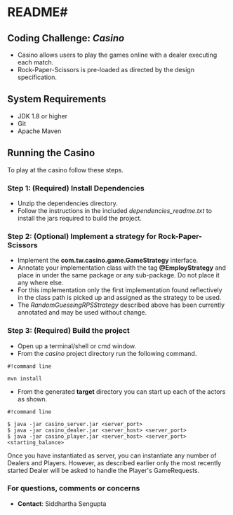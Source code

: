 # README#

## Coding Challenge: ***Casino*** ##
* Casino allows users to play the games online with a dealer executing each match.
* Rock-Paper-Scissors is pre-loaded as directed by the design specification.

## System Requirements ##
* JDK 1.8 or higher
* Git
* Apache Maven

## Running the Casino ##

To play at the casino follow these steps.
### Step 1: (Required) Install Dependencies ###
* Unzip the dependencies directory.
* Follow the instructions in the included *dependencies_readme.txt* to install the jars required to build the project.

### Step 2: (Optional) Implement a strategy for Rock-Paper-Scissors ###
* Implement the **com.tw.casino.game.GameStrategy** interface.
* Annotate your implementation class with the tag **@EmployStrategy** and place in under the same package or any sub-package. Do not place it any where else.
* For this implementation only the first implementation found reflectively in the class path is picked up and assigned as the strategy to be used.
* The *RandomGuessingRPSStrategy* described above has been currently annotated and may be used without change.

### Step 3: (Required) Build the project ###
* Open up a terminal/shell or cmd window. 
* From the *casino* project directory run the following command.

```
#!command line

mvn install
```

* From the generated **target** directory you can start up each of the actors as shown.

```
#!command line

$ java -jar casino_server.jar <server_port>
$ java -jar casino_dealer.jar <server_host> <server_port>
$ java -jar casino_player.jar <server_host> <server_port> <starting_balance>
```
Once you have instantiated as server, you can instantiate any number of Dealers and Players. However, as described earlier only the most recently started Dealer will be asked to handle the Player's GameRequests.

### For questions, comments or concerns ###
* **Contact**: Siddhartha Sengupta